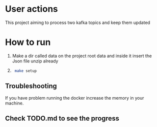 # User actions 

This project aiming to process two kafka topics and keep them updated


# How to run

1. Make a dir called data on the project root data and inside it insert the Json file unzip already
2. ```bash
    make setup
    ```


## Troubleshooting 
If you have problem running the docker increase the memory in your machine.

## Check TODO.md to see the progress